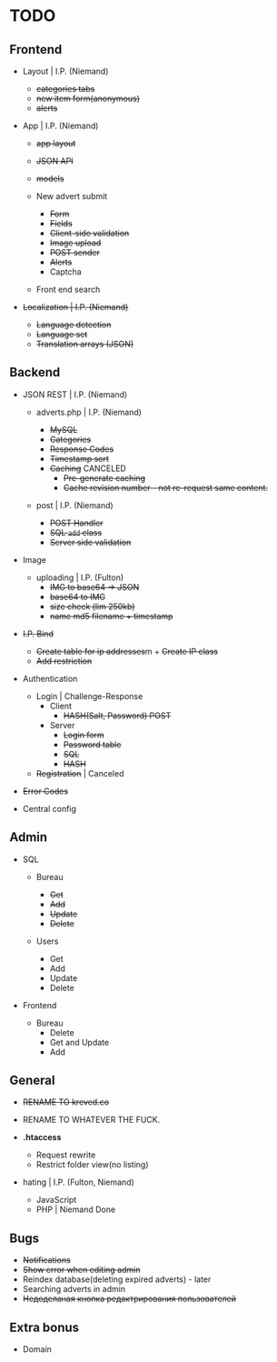 # TODO

## Frontend

- Layout | I.P. (Niemand)
    + ~~categories tabs~~
    + ~~new item form(anonymous)~~
    + ~~alerts~~

- App    | I.P. (Niemand)
    + ~~app layout~~
    + ~~JSON API~~
    + ~~models~~
    + New advert submit
        * ~~Form~~
        * ~~Fields~~
        * ~~Client-side validation~~
        * ~~Image upload~~
        * ~~POST sender~~
        * ~~Alerts~~
        * Captcha
    
    + Front end search 

- ~~Localization | I.P. (Niemand)~~
    + ~~Language detection~~
    + ~~Language set~~
    + ~~Translation arrays (JSON)~~

## Backend

 - JSON REST | I.P. (Niemand)
    - adverts.php | I.P. (Niemand)
        + ~~MySQL~~
        + ~~Categories~~
        + ~~Response Codes~~
        + ~~Timestamp sort~~
        + ~~Caching~~ CANCELED
            * ~~Pre-generate caching~~
            * ~~Cache revision number - not re-request same content.~~
    
    - post        | I.P. (Niemand)
        + ~~POST Handler~~
        + ~~SQL `add` class~~
        + ~~Server side validation~~

 - Image
    - uploading | I.P. (Fulton)
        - ~~IMG to base64 -> JSON~~
        - ~~base64 to IMG~~
        - ~~size check (lim 250kb)~~
        - ~~name md5 filename + timestamp~~

 - ~~I.P. Bind~~
     + ~~Create table for ip addresses~~m     + ~~Create IP class~~
     + ~~Add restriction~~

 - Authentication
     + Login | Challenge-Response
         * Client
             - ~~HASH(Salt, Password) POST~~
         * Server 
             - ~~Login form~~
             - ~~Password table~~
             - ~~SQL~~
             - ~~HASH~~
     + ~~Registration~~ | Canceled

 - ~~Error Codes~~

 - Central config

## Admin
 - SQL
     + Bureau
         * ~~Get~~
         * ~~Add~~
         * ~~Update~~
         * ~~Delete~~

     + Users
         * Get
         * Add
         * Update
         * Delete

 - Frontend
     + Bureau
         * Delete
         * Get and Update
         * Add

## General
 - ~~RENAME TO kreved.co~~
 - RENAME TO WHATEVER THE FUCK.

 - **.htaccess**
    - Request rewrite
    - Restrict folder view(no listing)

 - hating | I.P. (Fulton, Niemand)
     - JavaScript
     - PHP        | Niemand Done
 
## Bugs
 - ~~Notifications~~
 - ~~Show error when editing admin~~
 - Reindex database(deleting expired adverts) - later
 - Searching adverts in admin
 - ~~Недоделаная кнопка редактрирования пользователей~~

## Extra bonus
 - Domain 
